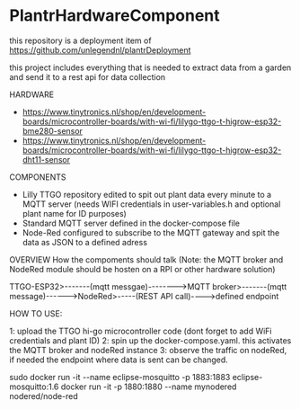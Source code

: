 # PlantrHardwareComponent

this repository is a deployment item of https://github.com/unlegendnl/plantrDeployment

this project includes everything that is needed to extract data from a garden and send it to a rest api for data collection

HARDWARE
- https://www.tinytronics.nl/shop/en/development-boards/microcontroller-boards/with-wi-fi/lilygo-ttgo-t-higrow-esp32-bme280-sensor
- https://www.tinytronics.nl/shop/en/development-boards/microcontroller-boards/with-wi-fi/lilygo-ttgo-t-higrow-esp32-dht11-sensor

COMPONENTS
- Lilly TTGO repository edited to spit out plant data every minute to a MQTT server (needs WIFI credentials in user-variables.h and optional plant name for ID purposes)
- Standard MQTT server defined in the docker-compose file
- Node-Red configured to subscribe to the MQTT gateway and spit the data as JSON to a defined adress

OVERVIEW
How the compoments should talk (Note: the MQTT broker and NodeRed module should be hosten on a RPI or other hardware solution)

TTGO-ESP32>-------(mqtt messgae)-------->MQTT broker>-------(mqtt message)------>NodeRed>-----(REST API call)---->defined endpoint

HOW TO USE:

1: upload the TTGO hi-go microcontroller code (dont forget to add WiFi credentials and plant ID)
2: spin up the docker-compose.yaml. this activates the MQTT broker and nodeRed instance
3: observe the traffic on nodeRed, if needed the endpoint where data is sent can be changed. 


sudo docker run -it --name eclipse-mosquitto -p 1883:1883 eclipse-mosquitto:1.6
docker run -it -p 1880:1880 --name mynodered nodered/node-red
